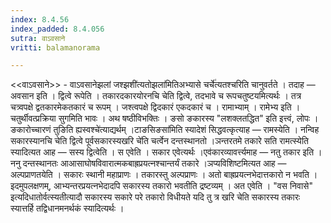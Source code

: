 ```yaml
---
index: 8.4.56
index_padded: 8.4.056
sutra: वाऽवसाने
vritti: balamanorama

---
```

<<वाऽवसाने>> - वाऽवसानेझलां जश्झशी॑त्यतोझला॑मितिअभ्यासे चर्चे॑त्यतश्चरिति चानुवर्तते । तदाह — अवसान इति । द्वित्वे रूपेति । तकारदकारयोरनचि चेति द्वित्वे, तदभावे च रूपचतुष्टयमित्यर्थः । तत्र चत्र्वपक्षे द्वतकारमेकतकारं च रूपम् । जश्त्वपक्षे द्विदकारं एकदकारं च । रामाभ्याम् । रामेभ्य इति । चतुर्थीवत्प्रक्रिया सुगमिति भावः । अथ षष्ठीविभक्तिः । ङसो ङकारस्य "लशक्लतद्धित" इति इत्त्वं, लोपः । ङकारोच्चारणं तुङिति ह्यस्वश्चे॑त्याद्यर्थम् ।टाङसिङसा॑मिति स्यादेशं सिद्धवत्कृत्याह — रामस्येति । नन्विह सकारस्यानचि चेति द्वित्वे पूर्वसकारस्यखरि चे॑ति चर्त्वेन दन्तस्थानतो ।ञन्तरतमे तकारे सति रामत्स्येति स्यादित्यत आह — सस्य द्वित्वेति । स एवेति । सकार एवेत्यर्थः ।एव॑कारव्यावर्त्त्यमाह — नतु तकार इति । ननु दन्तस्थानतः आआसाघोषविवारात्मकबाह्रप्रयत्नश्चान्तर्यं तकारे ।ञप्यविशिष्टमित्यत आह — अल्पप्राणतयेति । सकारः स्थानी महाप्राणः । तकारस्तु अल्पप्राणः । अतो बाह्रप्रयत्नभेदात्तकारो न भवति । इदमुपलक्षणम्, आभ्यन्तरप्रयत्नभेदादपि सकारस्य तकारो भवतीति द्रष्टव्यम् । अत एवेति । "वस निवासे" इत्यदिधातोर्वत्स्यतीत्यादौ सकारस्य सकारे परे तकारो विधीयते यदि तु त्र खरि चेति सकारस्य तकारः स्यात्तर्हि तद्विधानमनर्थकं स्यादित्यर्थः । 
